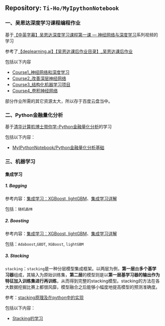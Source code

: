 ## Repository: `Ti-Ho/MyIpythonNotebook`

### 一、吴恩达深度学习课程编程作业

基于[【中英字幕】吴恩达深度学习课程第一课 — 神经网络与深度学习](https://www.bilibili.com/video/BV164411m79z?from=search&seid=5988922361662188731)系列视频的学习

参考了[【deplearning.ai】【吴恩达课后作业目录】_吴恩达课后作业](https://blog.csdn.net/u013733326/article/details/79827273)

包括以下内容

* [Course1_神经网络和深度学习](https://github.com/Ti-Ho/MyIPythonNotebook/tree/master/Course1_神经网络和深度学习)
* [Course2_改善深层神经网络](https://github.com/Ti-Ho/MyIPythonNotebook/tree/master/Course2_改善深层神经网络)
* [Course3_结构化机器学习项目](https://github.com/Ti-Ho/MyIPythonNotebook/tree/master/Course3_结构化机器学习项目)
* [Course4_卷积神经网络](https://github.com/Ti-Ho/MyIPythonNotebook/tree/master/Course4_卷积神经网络)

部分作业所需的其它资源太大，所以存于百度云盘当中。

### 二、Python金融量化分析

基于[清华计算机博士带你学-Python金融量化分析](https://www.bilibili.com/video/BV1i741147LS?p=1)的学习

包括以下内容：

* [MyIPythonNotebook/Python金融量化分析基础](https://github.com/Ti-Ho/MyIPythonNotebook/tree/master/Python金融量化分析基础)

### 三、机器学习

#### 集成学习

##### 1. Bagging

参考内容：[集成学习：XGBoost, lightGBM](https://www.bilibili.com/video/BV1Ca4y1t7DS?from=search&seid=5284724199066961288&spm_id_from=333.337.0.0)、[集成学习详解](https://mp.weixin.qq.com/s/clNVCXxNkAUsQC-oHL2b2g) 

包括：`随机森林`

##### 2. Boosting

参考内容：[集成学习：XGBoost, lightGBM](https://www.bilibili.com/video/BV1Ca4y1t7DS?from=search&seid=5284724199066961288&spm_id_from=333.337.0.0)、[集成学习详解](https://mp.weixin.qq.com/s/clNVCXxNkAUsQC-oHL2b2g) 

包括：`Adaboost`,`GBDT`, `XGBoost`, `lightGBM`

##### 3. Stacking

`stacking`：`stacking`是一种分层模型集成框架。以两层为例，**第一层**由**多个基学习器**组成，其输入为原始训练集，**第二层**的模型则是以**第一层基学习器的输出作为特征加入训练集进行再训练**，从而得到完整的stacking模型。stacking的方法在各大数据挖掘比赛上都很风靡，模型融合之后能够小幅度地提高模型的预测准确度。

参考：[stacking原理及在python中的实现](https://www.bilibili.com/video/BV1Dz4y1Q7mW?p=1)

包括以下内容：

* [Stacking的学习](https://github.com/Ti-Ho/MyIPythonNotebook/tree/master/机器学习/StackingFile)
